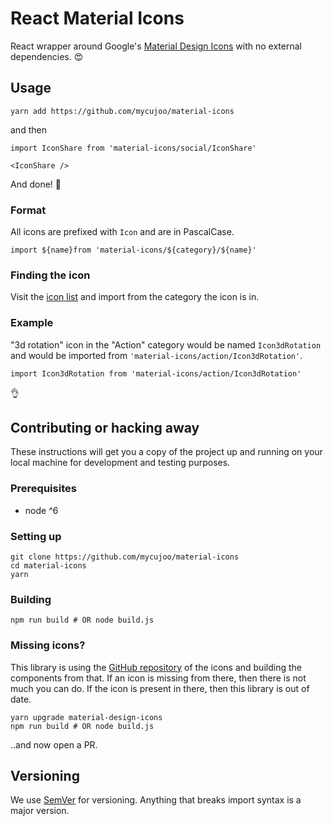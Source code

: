 # React Material Icons

React wrapper around Google's [Material Design Icons](material.io/icons/) with no external dependencies. 😍

## Usage

```
yarn add https://github.com/mycujoo/material-icons
```

and then

```
import IconShare from 'material-icons/social/IconShare'

<IconShare />
```

And done! 🎉

### Format

All icons are prefixed with `Icon` and are in PascalCase.

```
import ${name}from 'material-icons/${category}/${name}'
```

### Finding the icon

Visit the [icon list](https://material.io/icons/) and import from the category the icon is in.

### Example

"3d rotation" icon in the "Action" category would be named `Icon3dRotation` and would be imported from `'material-icons/action/Icon3dRotation'`.

```
import Icon3dRotation from 'material-icons/action/Icon3dRotation'
```

👌

## Contributing or hacking away

These instructions will get you a copy of the project up and running on your local machine for development and testing purposes.

### Prerequisites

- node ^6

### Setting up

```
git clone https://github.com/mycujoo/material-icons
cd material-icons
yarn
```

### Building

```
npm run build # OR node build.js
```

### Missing icons?

This library is using the [GitHub repository](https://github.com/google/material-design-icons) of the icons and building the components from that. If an icon is missing from there, then there is not much you can do. If the icon is present in there, then this library is out of date.

```
yarn upgrade material-design-icons
npm run build # OR node build.js
```

..and now open a PR.

## Versioning

We use [SemVer](http://semver.org/) for versioning. Anything that breaks import syntax is a major version.
